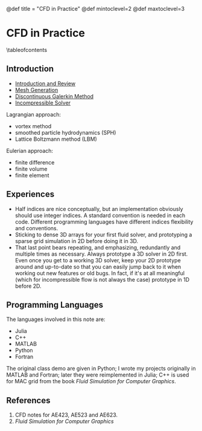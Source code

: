 @def title = "CFD in Practice"
@def mintoclevel=2
@def maxtoclevel=3

# CFD in Practice 

\tableofcontents <!-- you can use \toc as well -->

## Introduction

* [Introduction and Review](/chap1/)
* [Mesh Generation](/chap2/)
* [Discontinuous Galerkin Method](/chap4/)
* [Incompressible Solver](/Incompressible/)

Lagrangian approach:
* vortex method
* smoothed particle hydrodynamics (SPH)
* Lattice Boltzmann method (LBM)

Eulerian approach:
* finite difference
* finite volume
* finite element

## Experiences

* Half indices are nice conceptually, but an implementation obviously should use integer indices. A standard convention is needed in each code. Different programming languages have different indices flexibility and conventions.
* Sticking to dense 3D arrays for your first fluid solver, and prototyping a sparse grid simulation in 2D before doing it in 3D.
* That last point bears repeating, and emphasizing, redundantly and multiple times as necessary. Always prototype a 3D solver in 2D first. Even once you get to a working 3D solver, keep your 2D prototype around and up-to-date so that you can easily jump back to it when working out new features or old bugs. In fact, if it's at all meaningful (which for incompressible flow is not always the case) prototype in 1D before 2D.

## Programming Languages

The languages involved in this note are:
* Julia
* C++
* MATLAB
* Python
* Fortran

The original class demo are given in Python; I wrote my projects originally in MATLAB and Fortran; later they were reimplemented in Julia; C++ is used for MAC grid from the book *Fluid Simulation for Computer Graphics*.

## References

1. CFD notes for AE423, AE523 and AE623.
2. *Fluid Simulation for Computer Graphics*

